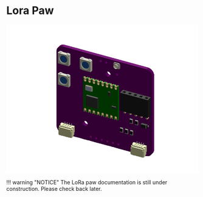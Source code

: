 # Lora Paw

![3D Isometric view of the LoRa paw](assets/lora-paw-iso.png)

!!! warning "NOTICE"
    The LoRa paw documentation is still under construction. Please check back later.